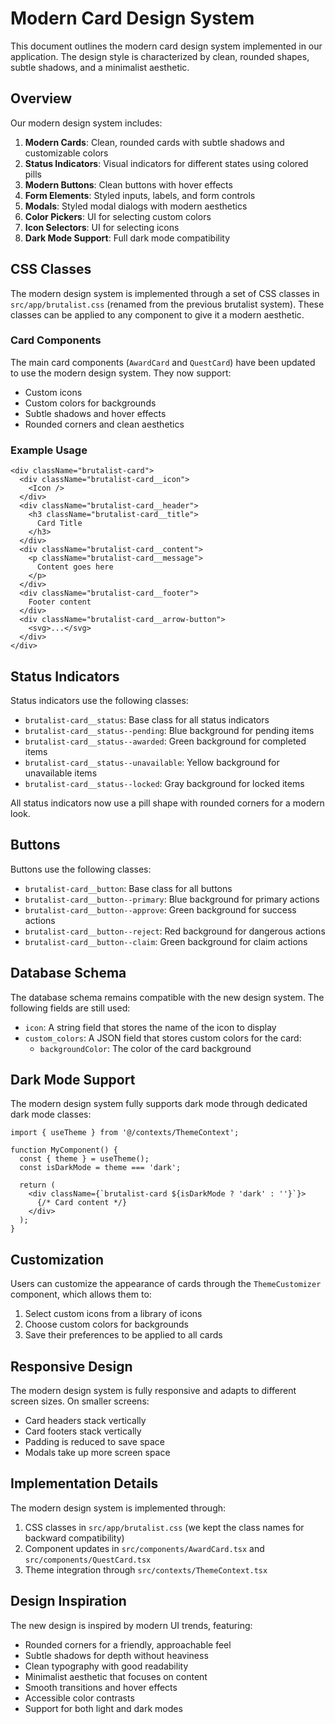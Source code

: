 # Modern Card Design System

This document outlines the modern card design system implemented in our application. The design style is characterized by clean, rounded shapes, subtle shadows, and a minimalist aesthetic.

## Overview

Our modern design system includes:

1. **Modern Cards**: Clean, rounded cards with subtle shadows and customizable colors
2. **Status Indicators**: Visual indicators for different states using colored pills
3. **Modern Buttons**: Clean buttons with hover effects
4. **Form Elements**: Styled inputs, labels, and form controls
5. **Modals**: Styled modal dialogs with modern aesthetics
6. **Color Pickers**: UI for selecting custom colors
7. **Icon Selectors**: UI for selecting icons
8. **Dark Mode Support**: Full dark mode compatibility

## CSS Classes

The modern design system is implemented through a set of CSS classes in `src/app/brutalist.css` (renamed from the previous brutalist system). These classes can be applied to any component to give it a modern aesthetic.

### Card Components

The main card components (`AwardCard` and `QuestCard`) have been updated to use the modern design system. They now support:

- Custom icons
- Custom colors for backgrounds
- Subtle shadows and hover effects
- Rounded corners and clean aesthetics

### Example Usage

```tsx
<div className="brutalist-card">
  <div className="brutalist-card__icon">
    <Icon />
  </div>
  <div className="brutalist-card__header">
    <h3 className="brutalist-card__title">
      Card Title
    </h3>
  </div>
  <div className="brutalist-card__content">
    <p className="brutalist-card__message">
      Content goes here
    </p>
  </div>
  <div className="brutalist-card__footer">
    Footer content
  </div>
  <div className="brutalist-card__arrow-button">
    <svg>...</svg>
  </div>
</div>
```

## Status Indicators

Status indicators use the following classes:

- `brutalist-card__status`: Base class for all status indicators
- `brutalist-card__status--pending`: Blue background for pending items
- `brutalist-card__status--awarded`: Green background for completed items
- `brutalist-card__status--unavailable`: Yellow background for unavailable items
- `brutalist-card__status--locked`: Gray background for locked items

All status indicators now use a pill shape with rounded corners for a modern look.

## Buttons

Buttons use the following classes:

- `brutalist-card__button`: Base class for all buttons
- `brutalist-card__button--primary`: Blue background for primary actions
- `brutalist-card__button--approve`: Green background for success actions
- `brutalist-card__button--reject`: Red background for dangerous actions
- `brutalist-card__button--claim`: Green background for claim actions

## Database Schema

The database schema remains compatible with the new design system. The following fields are still used:

- `icon`: A string field that stores the name of the icon to display
- `custom_colors`: A JSON field that stores custom colors for the card:
  - `backgroundColor`: The color of the card background

## Dark Mode Support

The modern design system fully supports dark mode through dedicated dark mode classes:

```tsx
import { useTheme } from '@/contexts/ThemeContext';

function MyComponent() {
  const { theme } = useTheme();
  const isDarkMode = theme === 'dark';
  
  return (
    <div className={`brutalist-card ${isDarkMode ? 'dark' : ''}`}>
      {/* Card content */}
    </div>
  );
}
```

## Customization

Users can customize the appearance of cards through the `ThemeCustomizer` component, which allows them to:

1. Select custom icons from a library of icons
2. Choose custom colors for backgrounds
3. Save their preferences to be applied to all cards

## Responsive Design

The modern design system is fully responsive and adapts to different screen sizes. On smaller screens:

- Card headers stack vertically
- Card footers stack vertically
- Padding is reduced to save space
- Modals take up more screen space

## Implementation Details

The modern design system is implemented through:

1. CSS classes in `src/app/brutalist.css` (we kept the class names for backward compatibility)
2. Component updates in `src/components/AwardCard.tsx` and `src/components/QuestCard.tsx`
3. Theme integration through `src/contexts/ThemeContext.tsx`

## Design Inspiration

The new design is inspired by modern UI trends, featuring:

- Rounded corners for a friendly, approachable feel
- Subtle shadows for depth without heaviness
- Clean typography with good readability
- Minimalist aesthetic that focuses on content
- Smooth transitions and hover effects
- Accessible color contrasts
- Support for both light and dark modes 